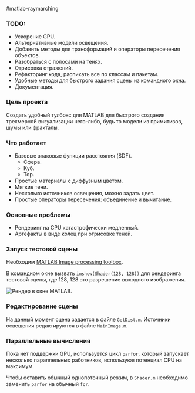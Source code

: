 #matlab-raymarching

### TODO:
- Ускорение GPU.
- Альтернативные модели освещения.
- Добавить методы для трансформаций и операторы пересечения объектов.
- Разобраться с полосами на тенях.
- Отрисовка отражений.
- Рефакторинг кода,  распихать все по классам и пакетам.
- Удобные методы для быстрого задания сцены из командного окна.
- Документация.

### Цель проекта
Создать удобный тулбокс для MATLAB для быстрого создания трехмерной визуализации чего-либо, будь то модели из примитивов, шумы или фракталы.

### Что работает
- Базовые знаковые функции расстояния (SDF).
	- Сфера.
	- Куб.
	- Тор.
- Простые материалы с диффузным цветом.
- Мягкие тени.
- Несколько источников освещения, можно задать цвет.
- Простые операторы пересечения: объединение и вычитание.

### Основные проблемы
- Рендеринг на CPU катастрофически медленный.
- Артефакты в виде колец при отрисовке теней.

###  Запуск тестовой сцены
Необходим [MATLAB Image processing toolbox](https://www.mathworks.com/products/image.html "MATLAB Image processing toolbox.").

В командном окне вызвать `imshow(Shader(128, 128))` для рендеринга тестовой сцены, где 128, 128 это разрешение выходного изображения.

![Рендер в окне MATLAB.](https://i.imgur.com/4qVCTRM.jpg "Рендер в окне MATLAB.")

### Редактирование сцены
На данный момент сцена задается в файле `GetDist.m`.
Источники освещения редактируются в файле `MainImage.m`.

### Параллельные вычисления
Пока нет поддержки GPU, используется цикл `parfor`, который запускает несколько параллельных работников, используюя потенциал CPU на максимум.

Чтобы оставить обычный однопоточный режим, в `Shader.m` необходимо заменить `parfor` на обычный `for`.